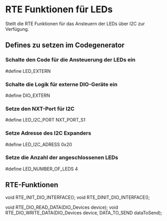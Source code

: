 # RTE Funktionen für LEDs

Stellt die RTE Funktionen für das Ansteuern der LEDs über I2C zur Verfügung.

## Defines zu setzen im Codegenerator

### Schalte den Code für die Ansteuerung der LEDs ein

#define LED_EXTERN

### Schalte die Logik für externe DIO-Geräte ein

#define DIO_EXTERN

### Setze den NXT-Port für I2C

#define LED_I2C_PORT NXT_PORT_S1

### Setze Adresse des I2C Expanders

#define LED_I2C_ADRESS 0x20

### Setze die Anzahl der angeschlossenen LEDs

#define LED_NUMBER_OF_LEDS 4

## RTE-Funktionen

void RTE_INIT_DIO_INTERFACE();
void RTE_DINIT_DIO_INTERFACE();

void RTE_DIO_READ_DATA(DIO_Devices device);
void RTE_DIO_WRITE_DATA(DIO_Devices device, DATA_TO_SEND dataToSend);

